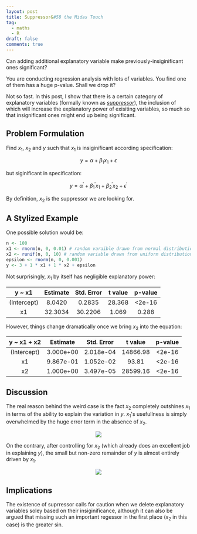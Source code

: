 ```yaml
---
layout: post
title: Suppressor&#58 the Midas Touch
tag:
  - maths
  - R
draft: false
comments: true
---
```

Can adding additional explanatory variable make previously-insiginificant ones significant?

You are conducting regression analysis with lots of variables. You find one of them has a huge p-value. Shall we drop it?

Not so fast. In this post, I show that there is a certain category of explanatory variables (formally known as [*suppressor*](https://en.wikipedia.org/wiki/Mediation_(statistics)#Other_third_variables)), the inclusion of which will increase the explanatory power of exisiting variables, so much so that insignificant ones might end up being significant.

## Problem Formulation
Find $x_1$, $x_2$ and $y$ such that $x_1$ is insiginificant according specification:

$$ y = \alpha + \beta_1 x_1 + \epsilon $$

but siginificant in specification:

$$ y = \alpha ^ \prime + \beta_1 ^ \prime x_1 + \beta_{ 2 } ^ \prime x_2 + \epsilon ^ \prime $$

By definition, $x_2$ is the suppressor we are looking for.

## A Stylized Example
One possible solution would be:

```r
n <- 100
x1 <- rnorm(n, 0, 0.01) # random varaible drawn from normal distribution
x2 <- runif(n, 0, 10) # random variable drawn from uniform distribution
epsilon <- rnorm(n, 0, 0.001)
y <- 3 + 1 * x1 + 1 * x2 + epsilon
```

Not surprisingly, $x_1$ by itself has negligible explanatory power:

| y ~ x1 | Estimate | Std. Error | t value | p-value |
| :---:  | :---:    | :---:      | :---:   | :---:   |
| (Intercept) | 8.0420 | 0.2835 | 28.368 | <2e-16 |
| x1 | 32.3034 | 30.2206 | 1.069 | 0.288 |

However, things change dramatically once we bring $x_2$ into the equation:

| y ~ x1 + x2 | Estimate | Std. Error | t value | p-value |
| :---:       | :---:    | :---:      | :---:   | :---:   |
| (Intercept) | 3.000e+00 |  2.018e-04 | 14866.98 | <2e-16 |
| x1 | 9.867e-01 | 1.052e-02 | 93.81 | <2e-16 |
| x2 | 1.000e+00 | 3.497e-05 | 28599.16 | <2e-16 |

## Discussion
The real reason behind the weird case is the fact $x_2$ completely outshines $x_1$ in terms of the ability to explain the variation in $y$. $x_1$'s usefullness is simply overwhelmed by the huge error term in the absence of $x_2$.

<div align="center">
  <img src="https://shawenyao.github.io/R/output/suppressor/plot1.svg" />
</div>

On the contrary, after controlling for $x_2$ (which already does an excellent job in explaining $y$), the small but non-zero remainder of $y$ is almost entirely driven by $x_1$. 

<div align="center">
  <img src="https://shawenyao.github.io/R/output/suppressor/plot2.svg" />
</div>


## Implications
The existence of suprressor calls for caution when we delete explanatory variables soley based on their insiginificance, although it can also be argued that missing such an important regessor in the first place ($x_2$ in this case) is the greater sin.
